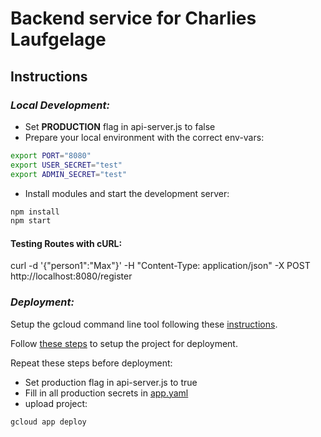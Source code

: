 # Backend service for Charlies Laufgelage

## Instructions

### _Local Development:_

- Set **PRODUCTION** flag in api-server.js to false
- Prepare your local environment with the correct env-vars:

```sh
export PORT="8080"
export USER_SECRET="test"
export ADMIN_SECRET="test"
```

- Install modules and start the development server:

```sh
npm install
npm start
```

#### Testing Routes with cURL:

curl -d '{"person1":"Max"}' -H "Content-Type: application/json" -X POST http://localhost:8080/register

### _Deployment:_

Setup the gcloud command line tool following these [instructions](https://cloud.google.com/functions/docs/quickstart).

Follow [these steps](https://cloud.google.com/appengine/docs/standard/nodejs/building-app/deploying-web-service) to setup the project for deployment.

Repeat these steps before deployment:

- Set production flag in api-server.js to true
- Fill in all production secrets in [app.yaml](app.yaml)
- upload project:

```sh
gcloud app deploy
```

